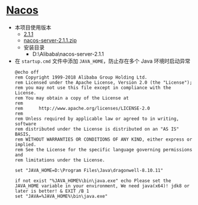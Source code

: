 # [Nacos](https://github.com/alibaba/nacos)

- 本项目使用版本
    - [2.1.1](https://github.com/alibaba/nacos/releases/tag/2.1.1)
    - [nacos-server-2.1.1.zip](https://github.com/alibaba/nacos/releases/download/2.1.1/nacos-server-2.1.1.zip)
    - 安装目录
        - D:\Alibaba\nacos-server-2.1.1
- 在 `startup.cmd` 文件中添加 `JAVA_HOME`，防止存在多个 Java 环境时启动异常
    ```shell
    @echo off
    rem Copyright 1999-2018 Alibaba Group Holding Ltd.
    rem Licensed under the Apache License, Version 2.0 (the "License");
    rem you may not use this file except in compliance with the License.
    rem You may obtain a copy of the License at
    rem
    rem      http://www.apache.org/licenses/LICENSE-2.0
    rem
    rem Unless required by applicable law or agreed to in writing, software
    rem distributed under the License is distributed on an "AS IS" BASIS,
    rem WITHOUT WARRANTIES OR CONDITIONS OF ANY KIND, either express or implied.
    rem See the License for the specific language governing permissions and
    rem limitations under the License.
  
    set "JAVA_HOME=D:\Program Files\Java\dragonwell-8.10.11"
    
    if not exist "%JAVA_HOME%\bin\java.exe" echo Please set the JAVA_HOME variable in your environment, We need java(x64)! jdk8 or later is better! & EXIT /B 1
    set "JAVA=%JAVA_HOME%\bin\java.exe"
    ```
